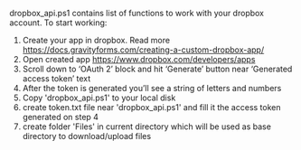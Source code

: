 dropbox_api.ps1 contains list of functions to work with your dropbox account.
To start working:
1. Create your app in dropbox. Read more https://docs.gravityforms.com/creating-a-custom-dropbox-app/
2. Open created app https://www.dropbox.com/developers/apps
3. Scroll down to ‘OAuth 2’ block and hit ‘Generate’ button near ‘Generated access token’ text
4. After the token is generated you’ll see a string of letters and numbers
5. Copy 'dropbox_api.ps1' to your local disk
6. create token.txt file near 'dropbox_api.ps1' and fill it the access token generated on step 4
7. create folder 'Files' in current directory which will be used as base directory to download/upload files